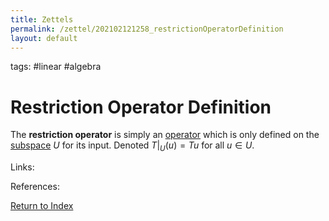```yaml
---
title: Zettels
permalink: /zettel/202102121258_restrictionOperatorDefinition
layout: default
---
```

tags: #linear #algebra

# Restriction Operator Definition

The **restriction operator** is simply an [operator](202102082104_operatorDefinition) which is only defined on 
the [subspace](202102061429_subspaceDefinition) $U$ for its input. Denoted $T|_U (u) = Tu$ for 
all $u \in U$.

Links: 

References: 

[Return to Index](index)